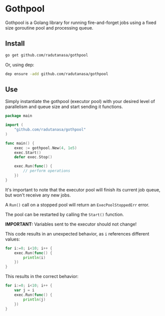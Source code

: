 # Gothpool
 
Gothpool is a Golang library for running fire-and-forget jobs using a fixed size goroutine pool and processing queue. 

## Install

``` sh
go get github.com/radutanasa/gothpool
```

Or, using dep:

``` sh
dep ensure -add github.com/radutanasa/gothpool
```

## Use

Simply instantiate the gothpool (executor pool) with your desired level of parallelism and queue size 
and start sending it functions.

``` go
package main

import (
    "github.com/radutanasa/gothpool"
)

func main() {	
    exec := gothpool.New(4, 1e5)
    exec.Start()
    defer exec.Stop()

    exec.Run(func() {
        // perform operations
    })	
}
```

It's important to note that the executor pool will finish its current job queue, but won't receive any new jobs. 

A `Run()` call on a stopped pool will return an `ExecPoolStoppedErr` error.

The pool can be restarted by calling the `Start()` function.

**IMPORTANT:** Variables sent to the executor should not change!

This code results in an unexpected behavior, as `i` references different values:
``` go
for i:=0; i<10; i++ {
    exec.Run(func() {
        println(i)
    })
} 
```
This results in the correct behavior:
``` go
for i:=0; i<10; i++ {
    var j = i
    exec.Run(func() {
        println(j)
    })
} 
```